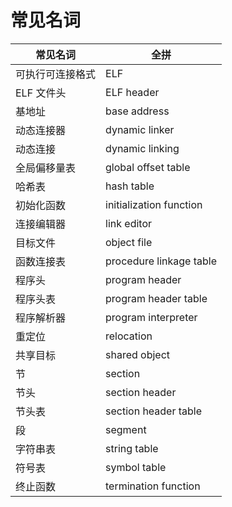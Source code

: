 # 常见名词


| 常见名词         | 全拼                    |
| ---------------- | ----------------------- |
| 可执行可连接格式 | ELF                     |
| ELF 文件头       | ELF header              |
| 基地址           | base address            |
| 动态连接器       | dynamic linker          |
| 动态连接         | dynamic linking         |
| 全局偏移量表     | global offset table     |
| 哈希表           | hash table              |
| 初始化函数       | initialization function |
| 连接编辑器       | link editor             |
| 目标文件         | object file             |
| 函数连接表       | procedure linkage table |
| 程序头           | program header          |
| 程序头表         | program header table    |
| 程序解析器       | program interpreter     |
| 重定位           | relocation              |
| 共享目标         | shared object           |
| 节               | section                 |
| 节头             | section header          |
| 节头表           | section header table    |
| 段               | segment                 |
| 字符串表         | string table            |
| 符号表           | symbol table            |
| 终止函数         | termination function    |
